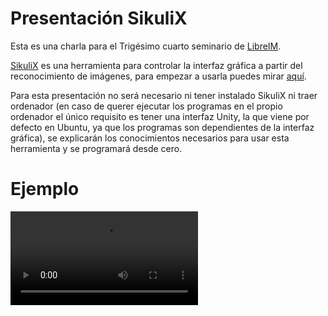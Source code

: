 # Presentación SikuliX
Esta es una charla para el Trigésimo cuarto seminario de [LibreIM](https://github.com/libreim).

[SikuliX](http://sikulix.com/) es una herramienta para controlar la interfaz gráfica a partir del reconocimiento de imágenes, para empezar a usarla puedes mirar [aquí](http://sikulix.com/quickstart/).

Para esta presentación no será necesario ni tener instalado SikuliX ni traer ordenador (en caso de querer ejecutar los programas en el propio ordenador el único requisito es tener una interfaz Unity, la que viene por defecto en Ubuntu, ya que los programas son dependientes de la interfaz gráfica), se explicarán los conocimientos necesarios para usar esta herramienta y se programará desde cero.

# Ejemplo

![Ejemplo](./ejemplo.mp4 "Ejemplo SikuliX")
